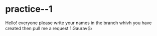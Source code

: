# practice--1
Hello! everyone please write your names in the branch whivh you have created then pull me a request
1.Gaurav👍
